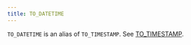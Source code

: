 ```yaml
---
title: TO_DATETIME
---
```


`TO_DATETIME` is an alias of `TO_TIMESTAMP`. See [TO_TIMESTAMP](./totimestamp.md).
